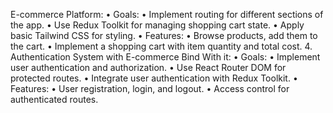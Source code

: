 E-commerce Platform:
• Goals:
• Implement routing for different sections of the app.
• Use Redux Toolkit for managing shopping cart state.
• Apply basic Tailwind CSS for styling.
• Features:
• Browse products, add them to the cart.
• Implement a shopping cart with item quantity and total cost. 4. Authentication System with E-commerce Bind With it:
• Goals:
• Implement user authentication and authorization.
• Use React Router DOM for protected routes.
• Integrate user authentication with Redux Toolkit.
• Features:
• User registration, login, and logout.
• Access control for authenticated routes.

